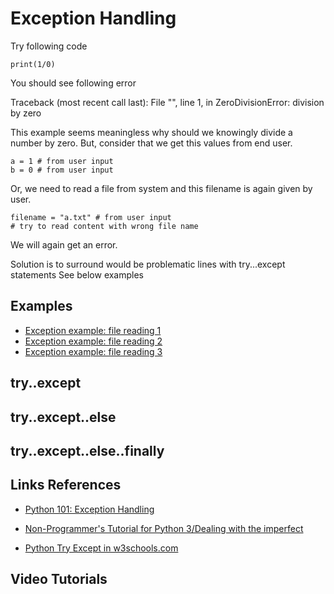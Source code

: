 # Exception Handling


Try following code


	print(1/0)


You should see following error

Traceback (most recent call last):
  File "<stdin>", line 1, in <module>
ZeroDivisionError: division by zero


This example seems meaningless why should we knowingly divide a number by zero.
But, consider that we get this values from end user.


	a = 1 # from user input
	b = 0 # from user input


Or, we need to read a file from system and this filename is again given by user.



	filename = "a.txt" # from user input
	# try to read content with wrong file name


We will again get an error.


Solution is to surround would be problematic lines with try...except statements
See below examples

## Examples

- [Exception example: file reading 1](Examples/exception_handling/exception_example3_file1.py)
- [Exception example: file reading 2](Examples/exception_handling/exception_example3_file2.py)
- [Exception example: file reading 3](Examples/exception_handling/exception_example3_file3.py)



## try..except


## try..except..else


## try..except..else..finally



## Links References

- [Python 101: Exception Handling](https://python101.pythonlibrary.org/chapter7_exception_handling.html)

- [Non-Programmer's Tutorial for Python 3/Dealing with the imperfect](https://en.wikibooks.org/wiki/Non-Programmer%27s_Tutorial_for_Python_3/Dealing_with_the_imperfect)

- [Python Try Except in w3schools.com](https://www.w3schools.com/python/python_try_except.asp)


## Video Tutorials



